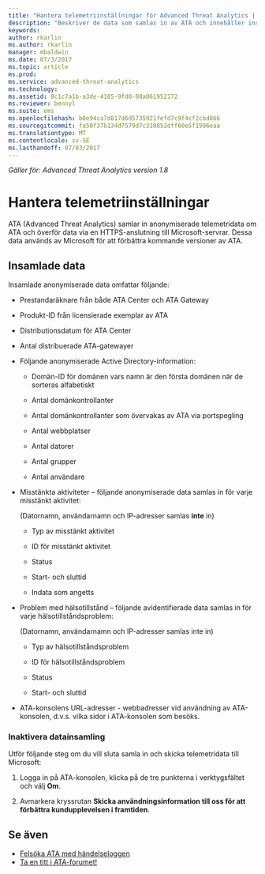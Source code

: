 ```yaml
---
title: "Hantera telemetriinställningar för Advanced Threat Analytics | Microsoft Docs"
description: "Beskriver de data som samlas in av ATA och innehåller instruktioner för att inaktivera datainsamling."
keywords: 
author: rkarlin
ms.author: rkarlin
manager: mbaldwin
ms.date: 07/3/2017
ms.topic: article
ms.prod: 
ms.service: advanced-threat-analytics
ms.technology: 
ms.assetid: 8c1c7a1b-a3de-4105-9fd0-08a061952172
ms.reviewer: bennyl
ms.suite: ems
ms.openlocfilehash: b0e94ca7d817d6d5735921fefd7c9f4cf2cbd866
ms.sourcegitcommit: fa50f37b134d7579d7c310852dff60e5f1996eaa
ms.translationtype: MT
ms.contentlocale: sv-SE
ms.lasthandoff: 07/03/2017
---
```

*Gäller för: Advanced Threat Analytics version 1.8*



# <a name="manage-telemetry-settings"></a>Hantera telemetriinställningar
ATA (Advanced Threat Analytics) samlar in anonymiserade telemetridata om ATA och överför data via en HTTPS-anslutning till Microsoft-servrar.  Dessa data används av Microsoft för att förbättra kommande versioner av ATA.

## <a name="data-collected"></a>Insamlade data
Insamlade anonymiserade data omfattar följande:

-   Prestandaräknare från både ATA Center och ATA Gateway

-   Produkt-ID från licensierade exemplar av ATA

-   Distributionsdatum för ATA Center

-   Antal distribuerade ATA-gatewayer

-   Följande anonymiserade Active Directory-information:

    -   Domän-ID för domänen vars namn är den första domänen när de sorteras alfabetiskt

    -   Antal domänkontrollanter

    -   Antal domänkontrollanter som övervakas av ATA via portspegling

    -   Antal webbplatser

    -   Antal datorer

    -   Antal grupper

    -   Antal användare

-   Misstänkta aktiviteter – följande anonymiserade data samlas in för varje misstänkt aktivitet:

    (Datornamn, användarnamn och IP-adresser samlas **inte** in)

    -   Typ av misstänkt aktivitet

    -   ID för misstänkt aktivitet

    -   Status

    -   Start- och sluttid

    -   Indata som angetts

- Problem med hälsotillstånd – följande avidentifierade data samlas in för varje hälsotillståndsproblem:

    (Datornamn, användarnamn och IP-adresser samlas inte in)

    -   Typ av hälsotillståndsproblem

    -   ID för hälsotillståndsproblem

    -   Status

    -   Start- och sluttid

- ATA-konsolens URL-adresser - webbadresser vid användning av ATA-konsolen, d.v.s. vilka sidor i ATA-konsolen som besöks.


### <a name="disable-data-collection"></a>Inaktivera datainsamling
Utför följande steg om du vill sluta samla in och skicka telemetridata till Microsoft:

1.  Logga in på ATA-konsolen, klicka på de tre punkterna i verktygsfältet och välj **Om**.

2.  Avmarkera kryssrutan **Skicka användningsinformation till oss för att förbättra kundupplevelsen i framtiden**.

## <a name="see-also"></a>Se även
- [Felsöka ATA med händelseloggen](troubleshooting-ata-using-logs.md)
- [Ta en titt i ATA-forumet!](https://social.technet.microsoft.com/Forums/security/home?forum=mata)
